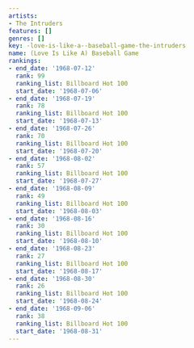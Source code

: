 ```yaml
---
artists:
- The Intruders
features: []
genres: []
key: -love-is-like-a--baseball-game-the-intruders
name: (Love Is Like A) Baseball Game
rankings:
- end_date: '1968-07-12'
  rank: 99
  ranking_list: Billboard Hot 100
  start_date: '1968-07-06'
- end_date: '1968-07-19'
  rank: 78
  ranking_list: Billboard Hot 100
  start_date: '1968-07-13'
- end_date: '1968-07-26'
  rank: 70
  ranking_list: Billboard Hot 100
  start_date: '1968-07-20'
- end_date: '1968-08-02'
  rank: 57
  ranking_list: Billboard Hot 100
  start_date: '1968-07-27'
- end_date: '1968-08-09'
  rank: 49
  ranking_list: Billboard Hot 100
  start_date: '1968-08-03'
- end_date: '1968-08-16'
  rank: 30
  ranking_list: Billboard Hot 100
  start_date: '1968-08-10'
- end_date: '1968-08-23'
  rank: 27
  ranking_list: Billboard Hot 100
  start_date: '1968-08-17'
- end_date: '1968-08-30'
  rank: 26
  ranking_list: Billboard Hot 100
  start_date: '1968-08-24'
- end_date: '1968-09-06'
  rank: 38
  ranking_list: Billboard Hot 100
  start_date: '1968-08-31'
---
```


